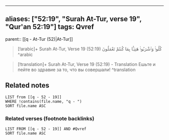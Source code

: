 
---
aliases: ["52:19", "Surah At-Tur, verse 19", "Qur'an 52:19"]
tags: Qvref
---

parent:: [[q - At-Tur (52)|At-Tur]]

> [!arabic]+ Surah At-Tur, Verse 19 (52:19)
> <span class="quran-arabic">كُلُوا۟ وَٱشْرَبُوا۟ هَنِيٓـًٔۢا بِمَا كُنتُمْ تَعْمَلُونَ</span>
^arabic

> [!translation]+ Surah At-Tur, Verse 19 (52:19) - Translation
> Ешьте и пейте во здравие за то, что вы совершали!
^translation



## Related notes
```dataview
LIST from [[q - 52 - 19]]
WHERE !contains(file.name, "q - ")
SORT file.name ASC
```

### Related verses (footnote backlinks)
```dataview
LIST FROM [[q - 52 - 19]] AND #Qvref
SORT file.name ASC
```


